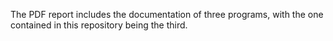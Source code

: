 The PDF report includes the documentation of three programs, with the one contained in this repository being the third.
